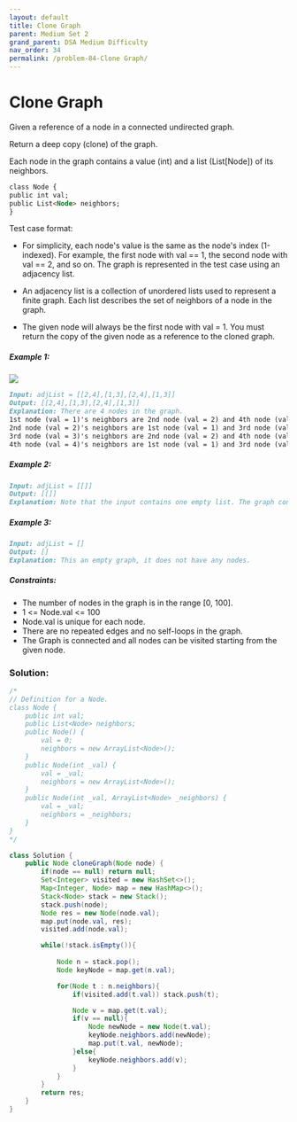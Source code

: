 ```yaml
---
layout: default
title: Clone Graph
parent: Medium Set 2
grand_parent: DSA Medium Difficulty
nav_order: 34
permalink: /problem-84-Clone Graph/
---
```

# Clone Graph
Given a reference of a node in a connected undirected graph.

Return a deep copy (clone) of the graph.

Each node in the graph contains a value (int) and a list (List[Node]) of its neighbors.
```markdown
class Node {
public int val;
public List<Node> neighbors;
}
```

Test case format:

* For simplicity, each node's value is the same as the node's index (1-indexed). For example, the first node with val == 1, the second node with val == 2, and so on. The graph is represented in the test case using an adjacency list.

* An adjacency list is a collection of unordered lists used to represent a finite graph. Each list describes the set of neighbors of a node in the graph.

* The given node will always be the first node with val = 1. You must return the copy of the given node as a reference to the cloned graph.

##### Example 1:
![](../../assets/images/ds/133_clone_graph_question.png)
```markdown
Input: adjList = [[2,4],[1,3],[2,4],[1,3]]
Output: [[2,4],[1,3],[2,4],[1,3]]
Explanation: There are 4 nodes in the graph.
1st node (val = 1)'s neighbors are 2nd node (val = 2) and 4th node (val = 4).
2nd node (val = 2)'s neighbors are 1st node (val = 1) and 3rd node (val = 3).
3rd node (val = 3)'s neighbors are 2nd node (val = 2) and 4th node (val = 4).
4th node (val = 4)'s neighbors are 1st node (val = 1) and 3rd node (val = 3).
```
##### Example 2:
```markdown
Input: adjList = [[]]
Output: [[]]
Explanation: Note that the input contains one empty list. The graph consists of only one node with val = 1 and it does not have any neighbors.
```
##### Example 3:
```markdown
Input: adjList = []
Output: []
Explanation: This an empty graph, it does not have any nodes.
```
##### Constraints:
* The number of nodes in the graph is in the range [0, 100].
* 1 <= Node.val <= 100
* Node.val is unique for each node.
* There are no repeated edges and no self-loops in the graph.
* The Graph is connected and all nodes can be visited starting from the given node.

### Solution:
```java
/*
// Definition for a Node.
class Node {
    public int val;
    public List<Node> neighbors;
    public Node() {
        val = 0;
        neighbors = new ArrayList<Node>();
    }
    public Node(int _val) {
        val = _val;
        neighbors = new ArrayList<Node>();
    }
    public Node(int _val, ArrayList<Node> _neighbors) {
        val = _val;
        neighbors = _neighbors;
    }
}
*/

class Solution {
    public Node cloneGraph(Node node) {
        if(node == null) return null;
        Set<Integer> visited = new HashSet<>();
        Map<Integer, Node> map = new HashMap<>();
        Stack<Node> stack = new Stack();
        stack.push(node);
        Node res = new Node(node.val);
        map.put(node.val, res);
        visited.add(node.val);

        while(!stack.isEmpty()){
            
            Node n = stack.pop();
            Node keyNode = map.get(n.val);

            for(Node t : n.neighbors){
                if(visited.add(t.val)) stack.push(t);

                Node v = map.get(t.val);
                if(v == null){
                    Node newNode = new Node(t.val);
                    keyNode.neighbors.add(newNode);
                    map.put(t.val, newNode);
                }else{
                    keyNode.neighbors.add(v);
                }
            }
        }
        return res;
    }
}
```